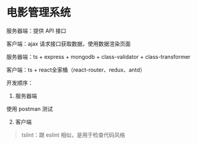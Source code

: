 # 电影管理系统

服务器端：提供 API 接口

客户端：ajax 请求接口获取数据，使用数据渲染页面

服务器端：ts + express + mongodb + class-validator + class-transformer

客户端：ts + react全家桶（react-router、redux、antd）

开发顺序：
1. 服务器端

使用 postman 测试

2. 客户端

> tslint：跟 eslint 相似，是用于检查代码风格